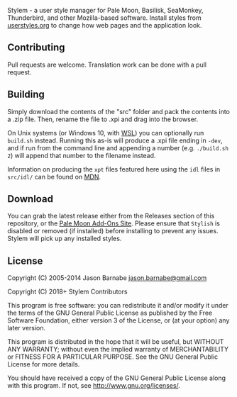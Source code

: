 Stylem - a user style manager for Pale Moon, Basilisk, SeaMonkey, Thunderbird, and other Mozilla-based software. Install styles from [userstyles.org](https://userstyles.org/) to change how web pages and the application look.

Contributing
------------

Pull requests are welcome. Translation work can be done with a pull request.

Building
------------

Simply download the contents of the "src" folder and pack the contents into a .zip file. Then, rename the file to .xpi and drag into the browser.

On Unix systems (or Windows 10, with [WSL](https://docs.microsoft.com/en-us/windows/wsl/about)) you can optionally run `build.sh` instead. Running this as-is will produce a .xpi file ending in `-dev`, and if run from the command line and appending a number (e.g. `./build.sh 2`) will append that number to the filename instead.

Information on producing the `xpt` files featured here using the `idl` files in `src/idl/` can be found on [MDN](https://developer.mozilla.org/en-US/docs/Mozilla/XPIDL/Generating_xpt_on_Windows).

Download
------------

You can grab the latest release either from the Releases section of this repository, or the [Pale Moon Add-Ons Site](https://addons.palemoon.org/addon/stylem/). Please ensure that `Stylish` is disabled or removed (if installed) before installing to prevent any issues. Stylem will pick up any installed styles.

License
-------

Copyright (C) 2005-2014 Jason Barnabe <jason.barnabe@gmail.com>

Copyright (C) 2018+ Stylem Contributors

This program is free software: you can redistribute it and/or modify
it under the terms of the GNU General Public License as published by
the Free Software Foundation, either version 3 of the License, or
(at your option) any later version.

This program is distributed in the hope that it will be useful,
but WITHOUT ANY WARRANTY; without even the implied warranty of
MERCHANTABILITY or FITNESS FOR A PARTICULAR PURPOSE.  See the
GNU General Public License for more details.

You should have received a copy of the GNU General Public License
along with this program.  If not, see <http://www.gnu.org/licenses/>.
